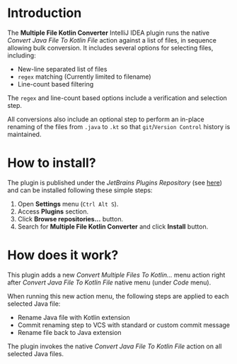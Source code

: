 # Introduction

The __Multiple File Kotlin Converter__ IntelliJ IDEA plugin runs the native *Convert Java File To Kotlin File* action against a list of files,
in sequence allowing bulk conversion. It includes several options for selecting files, including:
- New-line separated list of files
- `regex` matching (Currently limited to filename)
- Line-count based filtering

The `regex` and line-count based options include a verification and selection step.

All conversions also include an optional step to perform an in-place renaming of the files from `.java` to `.kt` so that `git`/`Version Control` history is maintained.


# How to install?

The plugin is published under the *JetBrains Plugins Repository* (see [here](https://plugins.jetbrains.com/plugins/))
and can be installed following these simple steps:

1. Open __Settings__ menu (`Ctrl Alt S`). 
2. Access __Plugins__ section.
3. Click __Browse repositories...__ button.
4. Search for __Multiple File Kotlin Converter__ and click __Install__ button.


# How does it work?

This plugin adds a new *Convert Multiple Files To Kotlin...* menu action right after *Convert Java File To Kotlin File*
native menu (under *Code* menu).  

When running this new action menu, the following steps are applied to each selected Java file:
- Rename Java file with Kotlin extension
- Commit renaming step to VCS with standard or custom commit message 
- Rename file back to Java extension

The plugin invokes the native *Convert Java File To Kotlin File* action on all selected Java files.
